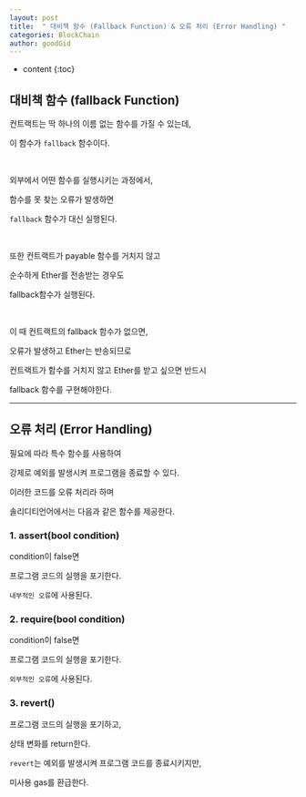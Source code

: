 ```yaml
---
layout: post
title:  " 대비책 함수 (Fallback Function) & 오류 처리 (Error Handling) "
categories: BlockChain
author: goodGid
---
```

* content
{:toc}


## 대비책 함수 (fallback Function)

컨트랙트는 딱 하나의 이름 없는 함수를 가질 수 있는데,

이 함수가 `fallback` 함수이다.

<br>

외부에서 어떤 함수를 실행시키는 과정에서,

함수를 못 찾는 오류가 발생하면 

`fallback` 함수가 대신 실행된다.

<br>

또한 컨트랙트가 payable 함수를 거치지 않고

순수하게 Ether를 전송받는 경우도

fallback함수가 실행된다.

<br>

이 때 컨트랙트의 fallback 함수가 없으면,

오류가 발생하고 Ether는 반송되므로

컨트랙트가 함수를 거치지 않고 Ether를 받고 싶으면 반드시

fallback 함수를 구현해야한다.

---

## 오류 처리 (Error Handling)

필요에 따라 특수 함수를 사용하여

강제로 예외를 발생시켜 프로그램을 종료할 수 있다.

이러한 코드를 오류 처리라 하며

솔리디티언어에서는 다음과 같은 함수를 제공한다.

### 1. assert(bool condition)

condition이 false면

프로그램 코드의 실행을 포기한다.

`내부적인 오류`에 사용된다.

### 2. require(bool condition)

condition이 false면

프로그램 코드의 실행을 포기한다.

`외부적인 오류`에 사용된다.

### 3. revert()

프로그램 코드의 실행을 포기하고,

상태 변화를 return한다.

`revert`는 예외를 발생시켜 프로그램 코드를 종료시키지만,

미사용 gas를 환급한다.



